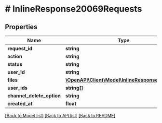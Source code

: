 # # InlineResponse20069Requests

## Properties

Name | Type | Description | Notes
------------ | ------------- | ------------- | -------------
**request_id** | **string** |  | [optional]
**action** | **string** |  | [optional]
**status** | **string** |  | [optional]
**user_id** | **string** |  | [optional]
**files** | [**\OpenAPI\Client\Model\InlineResponse20064File**](InlineResponse20064File.md) |  | [optional]
**user_ids** | **string[]** |  | [optional]
**channel_delete_option** | **string** |  | [optional]
**created_at** | **float** |  | [optional]

[[Back to Model list]](../../README.md#models) [[Back to API list]](../../README.md#endpoints) [[Back to README]](../../README.md)
